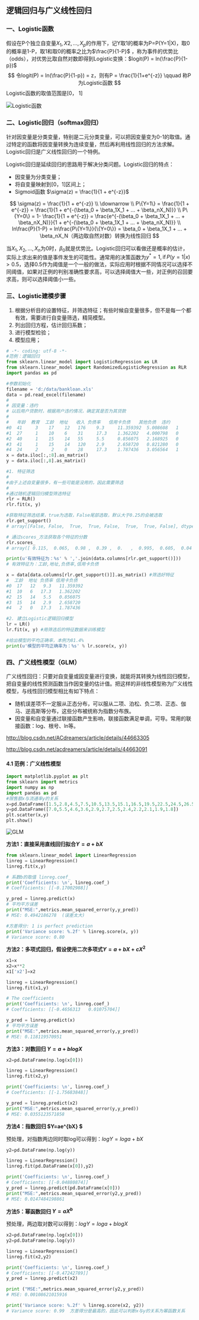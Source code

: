 ## 逻辑回归与广义线性回归

### 一、Logistic函数

假设在P个独立自变量$X_1, X2, ..., X_p$的作用下，记Y取1的概率为P=P(Y=1|X)，取0的概率是1-P，取1和取0的概率之比为$\frac{P}{1-P}$ ，称为事件的优势比（odds），对优势比取自然对数即得到Logistic变换：$logit(P) = ln(\frac{P}{1-p})$
$$
令logit(P)  = ln(\frac{P}{1-p}) = z，则有P = \frac{1}{1+e^{-z}} \qquad 称P为Logistic函数
$$
Logistic函数的取值范围是[0， 1]

![Logistic函数](E:/gaocn.github.io/img/md_imgs/Logistic函数.png)



### 二、Logistic回归（softmax回归）

针对因变量是分类变量，特别是二元分类变量，可以把因变量变为0-1的取值。通过特定的函数将因变量转换为连续变量，然后再利用线性回归的方法求解。Logistic回归是广义线性回归的一个特例。

Logistic回归是延续回归的思路用于解决分类问题。Logistic回归的特点：

- 因变量为分类变量；
- 将自变量映射到[0，1]区间上；
- Sigmoid函数 $\sigma(z) = \frac{1}{1 + e^{-z}}$

$$
\sigma(z) = \frac{1}{1 + e^{-z}}     \\
\downarrow \\
P\{Y=1\} =  \frac{1}{1 + e^{-z}} = \frac{1}{1 + e^{-(\beta_0 + \beta_1X_1 + ... + \beta_nX_N)}} \\
P\{Y=0\} =  1- \frac{1}{1 + e^{-z}} = \frac{e^{-(\beta_0 + \beta_1X_1 + ... + \beta_nX_N)}}{1 + e^{-(\beta_0 + \beta_1X_1 + ... + \beta_nX_N)}} \\
ln\frac{P}{1-P} = ln\frac{P\{Y=1\}}{\{Y=0\}} = \beta_0 + \beta_1X_1 + ... + \beta_nX_N（两边取自然对数）转换为线性回归
$$

当$X_1, X_2, ..., X_n$为0时，$\beta_0$就是优势比。Logistic回归可以看做还是概率的估计，实际上求出来的值是事件发生的可能性。通常用的决策函数为$y^* = 1, \, \textrm{if} \, P(y=1|x) > 0.5$，选择0.5作为阈值是一个一般的做法，实际应用时根据不同情况可以选择不同阈值，如果对正例的判别准确性要求高，可以选择阈值大一些，对正例的召回要求高，则可以选择阈值小一些。

### 三、Logistic建模步骤

1. 根据分析目的设置特征，并筛选特征；有些时候自变量很多，但不是每一个都有效，需要进行自变量筛选，精简模型。
2. 列出回归方程，估计回归系数；
3. 进行模型检验；
4. 模型应用；

```python
# -*- coding: utf-8 -*-
#范例：逻辑回归
from sklearn.linear_model import LogisticRegression as LR
from sklearn.linear_model import RandomizedLogisticRegression as RLR 
import pandas as pd

#参数初始化
filename = 'd:/data/bankloan.xls'
data = pd.read_excel(filename)
#
# 因变量：违约
# 以后用户贷款时，根据用户违约情况，确定其是否为其贷款
#
#   年龄  教育  工龄  地址   收入 负债率   信用卡负债   其他负债  违约
#0  41     3    17    12   176    9.3     11.359392  5.008608   1
#1  27     1    10    6    31     17.3    1.362202   4.000798   0
#2  40     1    15    14   55     5.5     0.856075   2.168925   0
#3  41     1    15    14   120    2.9     2.658720   0.821280   0
#4  24     2     2    0    28     17.3    1.787436   3.056564   1
x = data.iloc[:,:8].as_matrix()
y = data.iloc[:,8].as_matrix()

#1. 特征筛选
#
#由于上述自变量很多，有一些可能是没用的，因此需要筛选
#
#通过随机逻辑回归模型筛选特征
rlr = RLR() 
rlr.fit(x, y) 

#获取特征筛选结果，true为选取，False尾部选取，默认大于0.25的会被选取
rlr.get_support() 
# array([False, False,  True,  True, False,  True,  True, False], dtype=bool)

# 通过scores_方法获取各个特征的分数
rlr.scores_
# array([ 0.115,  0.065,  0.98 ,  0.39 ,  0.   ,  0.995,  0.605,  0.04 ])

print(u'有效特征为：%s' % ','.join(data.columns[rlr.get_support()]))
# 有效特征为：工龄,地址,负债率,信用卡负债

x = data[data.columns[rlr.get_support()]].as_matrix() #筛选好特征
#  工龄  地址 负债率 信用卡负债
#0  17   12   9.3   11.359392
#1  10   6   17.3   1.362202
#2  15   14   5.5   0.856075
#3  15   14   2.9   2.658720
#4   2   0   17.3   1.787436

#2. 建立Logistic逻辑回归模型
lr = LR() 
lr.fit(x, y) #用筛选后的特征数据来训练模型

#给出模型的平均正确率，本例为81.4%
print(u'模型的平均正确率为：%s' % lr.score(x, y)) 
```

### 四、广义线性模型（GLM）

广义线性回归：只要对自变量或因变量进行变换，就能将其转换为线性回归模型，把自变量的线性预测函数当作因变量的估计值。把这样的非线性模型称为广义线性模型，与线性回归模型相比有如下特点：

- 随机误差项不一定服从正态分布，可以服从二项、泊松、负二项、正态、伽马、逆高斯等分布，这些分布被统称为指数分布族。
- 因变量和自变量通过联接函数产生影响，联接函数满足单调，可导。常用的联接函数：log、根号、ln等。



http://blog.csdn.net/ACdreamers/article/details/44663305

http://blog.csdn.net/acdreamers/article/details/44663091







#### 4.1 范例：广义线性模型

```python
import matplotlib.pyplot as plt
from sklearn import metrics
import numpy as np
import pandas as pd 
#限售额x与流通率y的关系
x=pd.DataFrame([1.5,2.8,4.5,7.5,10.5,13.5,15.1,16.5,19.5,22.5,24.5,26.5])
y=pd.DataFrame([7.0,5.5,4.6,3.6,2.9,2.7,2.5,2.4,2.2,2.1,1.9,1.8])
plt.scatter(x,y)
plt.show()
```

![GLM](E:/gaocn.github.io/img/md_imgs/GLM.png)

**方法1：直接采用直线回归拟合$Y = a + bX$**

```python
from sklearn.linear_model import LinearRegression
linreg = LinearRegression()
linreg.fit(x,y)

# 系数b的取值 linreg.coef_
print('Coefficients: \n', linreg.coef_)
# Coefficients: [[-0.17002988]]

y_pred = linreg.predict(x)
# 平均平方误差
print("MSE:",metrics.mean_squared_error(y,y_pred))
# MSE: 0.4942186278  (误差太大)

#方差得分: 1 is perfect prediction
print('Variance score: %.2f' % linreg.score(x, y))
# Variance score: 0.80
```

**方法2：多项式回归，假设使用二次多项式$Y=a+bX+cX^2$**

```python
x1=x
x2=x**2
x1['x2']=x2

linreg = LinearRegression()
linreg.fit(x1,y)

# The coefficients
print('Coefficients: \n', linreg.coef_)
# Coefficients: [[-0.4656313   0.01075704]]

y_pred = linreg.predict(x)
# 平均平方误差
print("MSE:",metrics.mean_squared_error(y,y_pred))
# MSE: 0.118119570951
```

**方法3：对数回归 $Y = a + blogX$**

```python
x2=pd.DataFrame(np.log(x[0]))

linreg = LinearRegression()
linreg.fit(x2,y)

print('Coefficients: \n', linreg.coef_)
# Coefficients: [[-1.75683848]]

y_pred = linreg.predict(x2)
print("MSE:",metrics.mean_squared_error(y,y_pred))
# MSE: 0.0355123571858
```

**方法4：指数回归 $Y=ae^{bX} $**

预处理，对指数两边同时取log可以得到：$logY = loga + bX$

```python
y2=pd.DataFrame(np.log(y))

linreg = LinearRegression()
linreg.fit(pd.DataFrame(x[0]),y2)

print('Coefficients: \n', linreg.coef_)
# Coefficients: [[-0.04880874]]
y_pred = linreg.predict(pd.DataFrame(x[0]))
print("MSE:",metrics.mean_squared_error(y2,y_pred))
# MSE: 0.0147484198861
```

**方法5：幂函数回归 $Y = aX^b$**

预处理，两边取对数可以得到：$logY = loga + blogX$

```python
x2=pd.DataFrame(np.log(x[0]))
y2=pd.DataFrame(np.log(y))

linreg = LinearRegression()
linreg.fit(x2,y2)

print('Coefficients: \n', linreg.coef_)
# Coefficients: [[-0.47242789]]
y_pred = linreg.predict(x2)

print ("MSE:",metrics.mean_squared_error(y2,y_pred))
# MSE: 0.00108621015916

print('Variance score: %.2f' % linreg.score(x2, y2))
# Variance score: 0.99  方差得分是最高的，因此可以判断x与y的关系为幂函数关系
```

